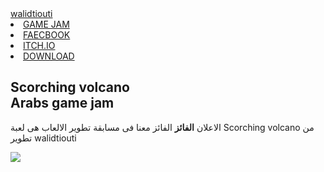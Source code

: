 <!DOCTYPE html>
<html>
    <head>
        <meta charset="UTF-8">
        <link rel="stylesheet" href="style.css">
        <title>M0S7A5E</title>
    </head>
    <body>
        <div class="container">
            <nav>
                <a class="logo" href="https://walidtiouti.itch.io/">walidtiouti</a>
                <ui>
                    <li><a target="_blank" href="https://itch.io/jam/arabs-game-jam123">GAME JAM</a></li>
                    <li><a href="https://web.facebook.com/profile.php?id=100068931982192">FAECBOOK</a></li>
                    <li><a href="https://m0s7a5e.itch.io/">ITCH.IO</a></li>
                    <li><a href="https://itch.io/jam/arabs-game-jam123/rate/1862584#post-7164154">DOWNLOAD</a></li>
                </ui>
            </nav>
            <div class="content">
                <div class="text">
                    <h2>Scorching volcano<br>Arabs game jam</h2>
                    <p>الاعلان <b>الفائز</b> الفائز معنا فى مسابقة تطوير الالعاب هى لعبة Scorching volcano من تطوير walidtiouti</p>
                </div>
                <div class="image">
                    <img src="pm1t3A.png">
                </div>
            </div>
        </div>
    </body>
</html>
